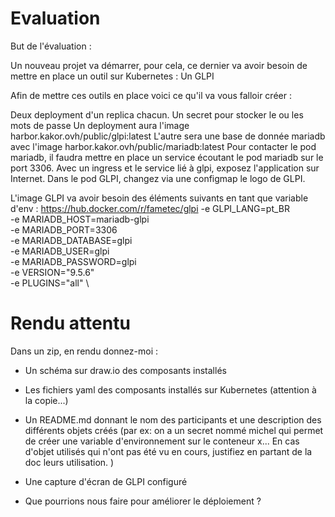 # Evaluation

But de l'évaluation :

Un nouveau projet va démarrer, pour cela, ce dernier va avoir besoin de mettre en place un outil sur Kubernetes : Un GLPI

Afin de mettre ces outils en place voici ce qu'il va vous falloir créer :

Deux deployment d'un replica chacun. 
Un secret pour stocker le ou les mots de passe
Un deployment aura l'image harbor.kakor.ovh/public/glpi:latest 
L'autre sera une base de donnée mariadb avec l'image harbor.kakor.ovh/public/mariadb:latest
Pour contacter le pod mariadb, il faudra mettre en place un service écoutant le pod mariadb sur le port 3306.
Avec un ingress et le service lié à glpi, exposez l'application sur Internet. 
Dans le pod GLPI, changez via une configmap le logo de GLPI. 

L'image GLPI va avoir besoin des éléments suivants en tant que variable d'env :
https://hub.docker.com/r/fametec/glpi
-e GLPI_LANG=pt_BR \
-e MARIADB_HOST=mariadb-glpi \
-e MARIADB_PORT=3306 \
-e MARIADB_DATABASE=glpi \
-e MARIADB_USER=glpi \
-e MARIADB_PASSWORD=glpi \
-e VERSION="9.5.6" \
-e PLUGINS="all" \
# Rendu attentu 

Dans un zip, en rendu donnez-moi :

- Un schéma sur draw.io des composants installés
- Les fichiers yaml des composants installés sur Kubernetes (attention à la copie...)
- Un README.md donnant le nom des participants et une description des différents objets créés (par ex: on a un secret nommé michel qui permet de créer une variable d'environnement sur le conteneur x... En cas d'objet utilisés qui n'ont pas été vu en cours, justifiez en partant de la doc leurs utilisation. )
- Une capture d'écran de GLPI configuré

- Que pourrions nous faire pour améliorer le déploiement ? 